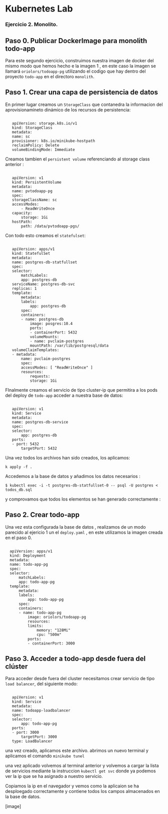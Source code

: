 # Kubernetes Lab 

### Ejercicio 2. Monolito.

## Paso 0. Publicar DockerImage para monolith todo-app

Para este segundo ejercicio, construimos nuestra imagen de docker del mismo modo que hemos hecho e la imagen 1 , en este caso la imagen se llamará `oriolors/todoapp-pg` utilizando el codigo que hay dentro del proyecto `todo-app` en el directoro `monolith`.

 ## Paso 1. Crear una capa de persistencia de datos

 En primer lugar creamos un `StorageClass` que contanedra la informacion del aprovisionamineto dinámico de los recursos de persistencia: 

 ```

    apiVersion: storage.k8s.io/v1
    kind: StorageClass
    metadata:
    name: sc
    provisioner: k8s.io/minikube-hostpath
    reclaimPolicy: Delete
    volumeBindingMode: Immediate

 ```

Creamos tambien el `persistent volume` referenciando al storage class anterior : 
 
 ```

    apiVersion: v1
    kind: PersistentVolume
    metadata:
    name: pvtodoapp-pg
    spec:
    storageClassName: sc
    accessModes:
        - ReadWriteOnce
    capacity:
        storage: 1Gi
    hostPath:
        path: /data/pvtodoapp-pgs/

 ```
Con todo esto creamos el `statefulset`:

 ```

    apiVersion: apps/v1
    kind: StatefulSet
    metadata:
    name: postgres-db-statfullset
    spec:
    selector:
        matchLabels:
        app: postgres-db
    serviceName: postgres-db-svc
    replicas: 1
    template:
        metadata:
        labels:
            app: postgres-db
        spec:
        containers:
        - name: postgres-db
            image: posgres:10.4
            ports:
            - containerPort: 5432
            volumeMounts:
            - name: pvclaim-postgres
            mountPath: /var/lib/postgresql/data
    volumeClaimTemplates:
    - metadata:
        name: pvclaim-postgres
        spec:
        accessModes: [ "ReadWriteOnce" ]
        resources:
            requests:
            storage: 1Gi

 ```

FInalmente creamos el servicio de tipo cluster-ip  que permitira a los pods del deploy de `todo-app` acceder a nuestra base de datos:
 ```
 
    apiVersion: v1
    kind: Service
    metadata:
    name: postgres-db-service
    spec:
    selector:
        app: postgres-db
    ports:
    - port: 5432
        targetPort: 5432

 ```

 Una vez todos los archivos han sido creados, los aplicamos:
 
 ```
 k apply -f . 
 ```

 Accedemos a la base de datos y añadimos los datos necesarios :

 ``` $ kubectl exec -i -t postgres-db-statfullset-0 -- psql -U postgres < todos_db.sql ```
  
 y comprovamos que todos los elementos se han generado correctamente :

 
  ## Paso 2. Crear todo-app

  Una vez esta configurada la base de datos , realizamos de un modo parecido al ejericio 1 un el `deploy.yaml` , en este utilizamos la imagen creada en el paso 0. 

  ```

    apiVersion: apps/v1
    kind: Deployment
    metadata:
    name: todo-app-pg
    spec:
    selector:
        matchLabels:
        app: todo-app-pg
    template:
        metadata:
        labels:
            app: todo-app-pg
        spec:
        containers:
        - name: todo-app-pg
            image: oriolors/todoapp-pg
            resources:
            limits:
                memory: "128Mi"
                cpu: "500m"
            ports:
            - containerPort: 3000

  ```


  ## Paso 3. Acceder a todo-app desde fuera del clúster
 Para acceder desde fuera del cluster necesitamos crear servicio de tipo `load balancer`, del siguiente modo: 

 ```

    apiVersion: v1
    kind: Service
    metadata:
    name: todoapp-loadbalancer
    spec:
    selector:
        app: todo-app-pg
    ports:
    - port: 3000
        targetPort: 3000
    type: LoadBalancer

 ```

 una vez creado, aplicamos este archivo. abrimos un nuevo terminal y aplicamos el comando `minikube tunel`

 una vez aplicado volvemos al terminal anterior y volvemos a cargar la lista de servicios mediante la instruccion `kubectl get svc` donde ya podemos ver la ip que se ha asignado a nuestro servicio. 

 Copiamos la ip en el navegador y vemos como la aplicaion se ha desploegado correctamente y contiene todos los campos almacenados en la base de datos. 

 [image]